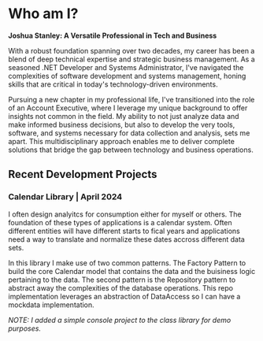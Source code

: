 # Who am I?
**Joshua Stanley: A Versatile Professional in Tech and Business**

With a robust foundation spanning over two decades, my career has been a blend of deep technical expertise and strategic business management. As a seasoned .NET Developer and Systems Administrator, I've navigated the complexities of software development and systems management, honing skills that are critical in today's technology-driven environments.

Pursuing a new chapter in my professional life, I've transitioned into the role of an Account Executive, where I leverage my unique background to offer insights not common in the field. My ability to not just analyze data and make informed business decisions, but also to develop the very tools, software, and systems necessary for data collection and analysis, sets me apart. This multidisciplinary approach enables me to deliver complete solutions that bridge the gap between technology and business operations.


## Recent Development Projects
### Calendar Library | April 2024
I often design analyitcs for consumption either for myself or others. The foundation of these types of applications is a calendar system. Often different entities will have different starts to fical years and applications need a way to translate and normalize these dates accross different data sets.

In this library I make use of two common patterns. The Factory Pattern to build the core Calendar model that contains the data and the buisiness logic pertaining to the data. The second pattern is the Repository pattern to abstract away the complexities of the database operations. This repo implementation leverages an abstraction of DataAccess so I can have a mockdata implementation.

*NOTE: I added a simple console project to the class library for demo purposes.*
